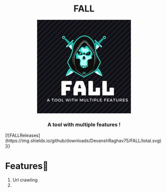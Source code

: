 <h1 align="center">FALL</h1>
<p align="center"><img src="https://github.com/DevanshRaghav75/FALL/blob/main/FALL%20logo.png"  width="300" height="300" />
<h3 align="center">A tool with multiple features !</h3>
[![FALLReleases](https://img.shields.io/github/downloads/DevanshRaghav75/FALL/total.svg)]()


# Features🍳

1. Url crawling
2. 

